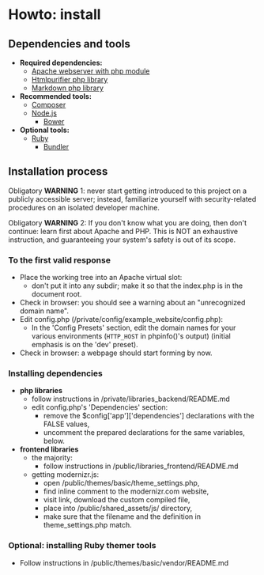# Howto: install

## Dependencies and tools

- **Required dependencies:**
  - [Apache webserver with php module][amp]
  - [Htmlpurifier php library][pure]
  - [Markdown php library][michelf]
- **Recommended tools:**
  - [Composer][composer]
  - [Node.js][nodejs]
      - [Bower][bower]
- **Optional tools:**
  - [Ruby][ruby]
      - [Bundler][bundler]

## Installation process

Obligatory **WARNING** 1: never start getting introduced to this project on
a publicly accessible server; instead, familiarize yourself with
security-related procedures on an isolated developer machine.

Obligatory **WARNING** 2: If you don't know what you are doing, then don't
continue: learn first about Apache and PHP. This is NOT an exhaustive
instruction, and guaranteeing your system's safety is out of its scope.

### To the first valid response

- Place the working tree into an Apache virtual slot:
  - don't put it into any subdir; make it so that the index.php is in the
    document root.
- Check in browser: you should see a warning about an
  "unrecognized domain name".
- Edit config.php (/private/config/example_website/config.php):
  - In the 'Config Presets' section, edit the domain names for your various
    environments (`HTTP_HOST` in phpinfo()'s output) (initial emphasis is on the
    'dev' preset).
- Check in browser: a webpage should start forming by now.

### Installing dependencies

- **php libraries**
  - follow instructions in /private/libraries_backend/README.md
  - edit config.php's 'Dependencies' section:
      - remove the $config['app']['dependencies'] declarations with the FALSE
        values,
      - uncomment the prepared declarations for the same variables, below.
- **frontend libraries**
  - the majority:
      - follow instructions in /public/libraries_frontend/README.md
  - getting modernizr.js:
      - open /public/themes/basic/theme_settings.php,
      - find inline comment to the modernizr.com website,
      - visit link, download the custom compiled file,
      - place into /public/shared_assets/js/ directory,
      - make sure that the filename and the definition in theme_settings.php
        match.

### Optional: installing Ruby themer tools

- Follow instructions in /public/themes/basic/vendor/README.md



[amp]: https://www.apachefriends.org/
[pure]: http://htmlpurifier.org/
[michelf]: https://michelf.ca/projects/php-markdown/
[composer]: https://getcomposer.org/
[nodejs]: http://nodejs.org/
[bower]: http://bower.io/
[ruby]: https://www.ruby-lang.org/en/downloads/
[bundler]: http://bundler.io/
